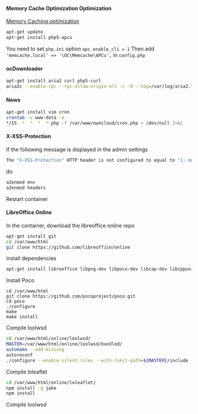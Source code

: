 #### Memory Cache Optimization Optimization

[Memory Caching optimization](https://owncloud.org/blog/making-owncloud-faster-through-caching/)

```sh
apt-get update
apt-get install php5-apcu
```
You need to set `php.ini` option `apc.enable_cli = 1`
Then add `'memcache.local' => '\OC\Memcache\APCu',` in `config.php`

#### ocDownloader

```sh
apt-get install aria2 curl php5-curl
aria2c --enable-rpc --rpc-allow-origin-all -c -D --log=/var/log/aria2.log --check-certificate=false
```

#### News

```sh
apt-get install vim cron
crontab -u www-data -e
*/15  *  *  *  * php -f /var/www/owncloud/cron.php > /dev/null 2>&1
```

#### X-XSS-Protection


If the following message is displayed in the admin settings
```sh
The "X-XSS-Protection" HTTP header is not configured to equal to "1; mode=block". This is a potential security or privacy risk and we recommend adjusting this setting.
```
do
```sh
a2enmod env
a2enmod headers
```
Restart container

#### LibreOffice Online


In the container, download the libreoffice online repo
```sh
apt-get install git
cd /var/www/html
git clone https://github.com/libreoffice/online
```

install dependencies
```sh
apt-get install libreoffice libpng-dev libpoco-dev libcap-dev libcppunit-dev nodejs npm automake
```

Install Poco
```
cd /var/www/html
git clone https://github.com/pocoproject/poco.git
cd poco
./configure
make
make install
```

Compile loolwsd
```sh
cd /var/www/html/online/loolwsd/
MASTER=/var/www/html/online/loolwsd/bundled/
automake --add-missing
autoreconf
./configure --enable-silent-rules --with-lokit-path=${MASTER}/include --with-poco-includes=/user/include/Poco --with-poco-libs=/usr/include/Poco
```

Compile loleaflet
```sh
cd /var/www/html/online/loleaflet/
npm install -g jake
npm install
```

Compile loolwsd
